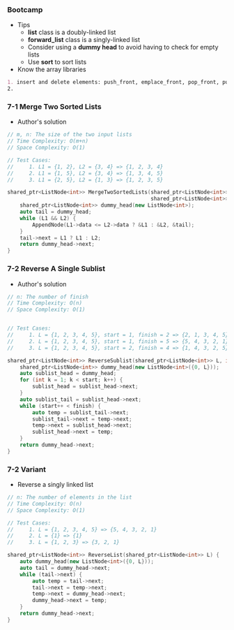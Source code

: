 ### Bootcamp

* Tips
  * **list** class is a doubly-linked list
  * **forward\_list** class is a singly-linked list
  * Consider using a **dummy head** to avoid having to check for empty lists
  * Use **sort** to sort lists
* Know the array libraries

```markdown
1. insert and delete elements: push_front, emplace_front, pop_front, push_back, emplace_back, pop_back
2.
```

### 7-1 Merge Two Sorted Lists

* Author's solution

```cpp
// m, n: The size of the two input lists
// Time Complexity: O(m+n)
// Space Complexity: O(1)

// Test Cases:
//     1. L1 = {1, 2}, L2 = {3, 4} => {1, 2, 3, 4}
//     2. L1 = {1, 5}, L2 = {3, 4} => {1, 3, 4, 5}
//     3. L1 = {2, 5}, L2 = {1, 3} => {1, 2, 3, 5}

shared_ptr<ListNode<int>> MergeTwoSortedLists(shared_ptr<ListNode<int>> L1,
                                              shared_ptr<ListNode<int>> L2) {
    shared_ptr<ListNode<int>> dummy_head(new ListNode<int>);
    auto tail = dummy_head;
    while (L1 && L2) {
        AppendNode(L1->data <= L2->data ? &L1 : &L2, &tail);
    }
    tail->next = L1 ? L1 : L2;
    return dummy_head->next;
}
```

### 7-2 Reverse A Single Sublist

* Author's solution

```cpp
// n: The number of finish
// Time Complexity: O(n)
// Space Complexity: O(1)


// Test Cases:
//     1. L = {1, 2, 3, 4, 5}, start = 1, finish = 2 => {2, 1, 3, 4, 5}
//     2. L = {1, 2, 3, 4, 5}, start = 1, finish = 5 => {5, 4, 3, 2, 1}
//     3. L = {1, 2, 3, 4, 5}, start = 2, finish = 4 => {1, 4, 3, 2, 5}

shared_ptr<ListNode<int>> ReverseSublist(shared_ptr<ListNode<int>> L, int start, int finish) {
    shared_ptr<ListNode<int>> dummy_head(new ListNode<int>({0, L}));
    auto sublist_head = dummy_head;
    for (int k = 1; k < start; k++) {
        sublist_head = sublist_head->next;
    }
    auto sublist_tail = sublist_head->next;
    while (start++ < finish) {
        auto temp = sublist_tail->next;
        sublist_tail->next = temp->next;
        temp->next = sublist_head->next;
        sublist_head->next = temp;
    }
    return dummy_head->next;
}
```

### 7-2 Variant

* Reverse a singly linked list

```cpp
// n: The number of elements in the list
// Time Complexity: O(n)
// Space Complexity: O(1)

// Test Cases:
//     1. L = {1, 2, 3, 4, 5} => {5, 4, 3, 2, 1}
//     2. L = {1} => {1}
//     3. L = {1, 2, 3} => {3, 2, 1}

shared_ptr<ListNode<int>> ReverseList(shared_ptr<ListNode<int>> L) {
    auto dummy_head(new ListNode<int>({0, L}));
    auto tail = dummy_head->next;
    while (tail->next) {
        auto temp = tail->next;
        tail->next = temp->next;
        temp->next = dummy_head->next;
        dummy_head->next = temp;
    }
    return dummy_head->next;
}
```



